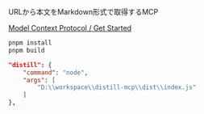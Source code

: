 URLから本文をMarkdown形式で取得するMCP

[Model Context Protocol / Get Started](https://modelcontextprotocol.io/quickstart/user)

```bash
pnpm install
pnpm build
```

```json
"distill": {
    "command": "node",
    "args": [
        "D:\\workspace\\distill-mcp\\dist\\index.js"
    ]
},
```